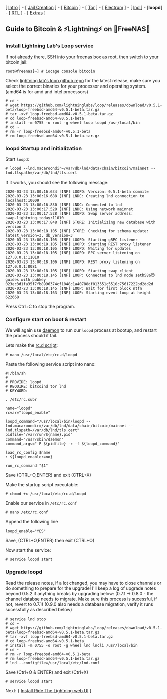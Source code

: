 [ [Intro](README.md) ] - [ [Jail Creation](freenas_1_jail_creation.md) ] - [ [Bitcoin](freenas_2_bitcoin.md) ] - [ [Tor](freenas_3_tor.md) ] - [ [Electrum](freenas_4_electrum.md) ] - [ [lnd ](freenas_5_lnd.md)] - [**loopd**] - [ [RTL](freenas_6_rtl.md) ] - [ [Extras](extras.md) ]

## Guide to ₿itcoin & ⚡Lightning️⚡ on 🦈FreeNAS🦈

### Install Lightning Lab's Loop service

If not already there, SSH into your freenas box as root, then switch to your bitcoin jail:
```
root@freenas[~] # iocage console bitcoin
```

Check [lightning lab's loop github repo](https://github.com/lightninglabs/loop/releases) for the latest release, make sure you select the correct binaries for your processor and operating system. (amd64 is for amd and intel processors)
```
# cd ~
# wget https://github.com/lightninglabs/loop/releases/download/v0.5.1-beta/loop-freebsd-amd64-v0.5.1-beta.tar.gz
# tar -xvf loop-freebsd-amd64-v0.5.1-beta.tar.gz
# cd loop-freebsd-amd64-v0.5.1-beta
# install -m 0755 -o root -g wheel loop loopd /usr/local/bin
# cd ~
# rm -r loop-freebsd-amd64-v0.5.1-beta
# rm loop-freebsd-amd64-v0.5.1-beta.tar.gz
```


### loopd Startup and initialization
Start `loopd`:
```
# loopd --lnd.macaroondir=/var/db/lnd/data/chain/bitcoin/mainnet --lnd.tlspath=/var/db/lnd/tls.cert
```
If it works, you should see the following message:
```
2020-03-23 13:00:16.634 [INF] LOOPD: Version: 0.5.1-beta commit=
2020-03-23 13:00:16.688 [INF] LNDC: Creating lnd connection to localhost:10009
2020-03-23 13:00:16.830 [INF] LNDC: Connected to lnd
2020-03-23 13:00:17.528 [INF] LNDC: Using network mainnet
2020-03-23 13:00:17.528 [INF] LOOPD: Swap server address: swap.lightning.today:11010
2020-03-23 13:00:17.848 [INF] STORE: Initializing new database with version 3
2020-03-23 13:00:18.105 [INF] STORE: Checking for schema update: latest_version=3, db_version=3
2020-03-23 13:00:18.105 [INF] LOOPD: Starting gRPC listener
2020-03-23 13:00:18.105 [INF] LOOPD: Starting REST proxy listener
2020-03-23 13:00:18.105 [INF] LOOPD: Waiting for updates
2020-03-23 13:00:18.105 [INF] LOOPD: RPC server listening on 127.0.0.1:11010
2020-03-23 13:00:18.106 [INF] LOOPD: REST proxy listening on 127.0.0.1:8081
2020-03-23 13:00:18.105 [INF] LOOPD: Starting swap client
2020-03-23 13:00:18.145 [INF] LOOP: Connected to lnd node seth586😈guides with pubkey 023ec3d1fa35f7fb8996374cf1848c1a40788df013551c5510c75617222bd2dd2d
2020-03-23 13:00:18.145 [INF] LOOP: Wait for first block ntfn
2020-03-23 13:00:18.163 [INF] LOOP: Starting event loop at height 622668
```
Press Ctrl+C to stop the program.

### Configure start on boot & restart

We will again use [daemon](https://www.freebsd.org/cgi/man.cgi?query=daemon) to run our `loopd` process at bootup, and restart the process should it fail.

Lets make the [rc.d script](https://www.freebsd.org/doc/en/articles/rc-scripting/):
```
# nano /usr/local/etc/rc.d/loopd
```
Paste the following service script into nano:
```
#!/bin/sh
#
# PROVIDE: loopd
# REQUIRE: bitcoind tor lnd
# KEYWORD:

. /etc/rc.subr

name="loopd"
rcvar="loopd_enable"

loopd_command="/usr/local/bin/loopd --lnd.macaroondir=/var/db/lnd/data/chain/bitcoin/mainnet --lnd.tlspath=/var/db/lnd/tls.cert"
pidfile="/var/run/${name}.pid"
command="/usr/sbin/daemon"
command_args="-P ${pidfile} -r -f ${loopd_command}"

load_rc_config $name
: ${loopd_enable:=no}

run_rc_command "$1"
```
Save (CTRL+O,ENTER) and exit (CTRL+X)

Make the startup script executable:
```
# chmod +x /usr/local/etc/rc.d/loopd
```

Enable our service in `/etc/rc.conf`
```
# nano /etc/rc.conf
```
Append the following line
```
loopd_enable="YES"
```
Save, (CTRL+O,ENTER) then exit (CTRL+O)

Now start the service:
```
# service loopd start
```

### Upgrade loopd
Read the release notes, if a lot changed, you may have to close channels or do something to prepare for the upgrade! I'll keep a log of upgrade notes beyond 0.5.2 if anything breaks by upgrading below:
(0.7.1 -> 0.8.0 - the channel databse needs to migrate. Make sure this process is sucessful, if not, revert to 0.7.1)
(0.9.0 also needs a database migration, verify it runs sucessfully as described below)
```
# service lnd stop
# cd ~
# wget https://github.com/lightninglabs/loop/releases/download/v0.5.1-beta/loop-freebsd-amd64-v0.5.1-beta.tar.gz
# tar -xvf loop-freebsd-amd64-v0.5.1-beta.tar.gz
# cd loop-freebsd-amd64-v0.5.1-beta
# install -m 0755 -o root -g wheel lnd lncli /usr/local/bin
# cd ~
# rm -r loop-freebsd-amd64-v0.5.1-beta
# rm loop-freebsd-amd64-v0.5.1-beta.tar.gz
# lnd --configfile=/usr/local/etc/lnd.conf
```
Save (Ctrl+O & ENTER) and exit (Ctrl+X)

```
# service loopd start
```

Next: { [Install Ride The Lightning web UI](freenas_6_rtl.md) ]
